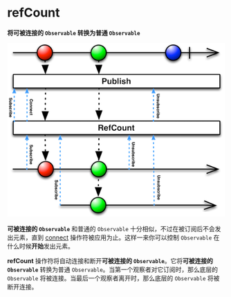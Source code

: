 # refCount

**将可被连接的 `Observable` 转换为普通 `Observable`**

![](../.gitbook/assets/refCount.png)

**可被连接的 `Observable`** 和普通的 `Observable` 十分相似，不过在被订阅后不会发出元素，直到 [connect](connect.md) 操作符被应用为止。这样一来你可以控制 `Observable` 在什么时候**开始**发出元素。

**refCount** 操作符将自动连接和断开**可被连接的 `Observable`**。它将**可被连接的 `Observable`** 转换为普通 `Observable`。当第一个观察者对它订阅时，那么底层的 `Observable` 将被连接。当最后一个观察者离开时，那么底层的 `Observable` 将被断开连接。

